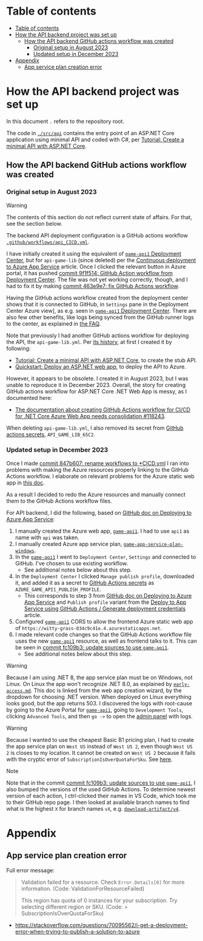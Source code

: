 # Table of contents

- [Table of contents](#table-of-contents)
- [How the API backend project was set up](#how-the-api-backend-project-was-set-up)
  - [How the API backend GitHub actions workflow was created](#how-the-api-backend-github-actions-workflow-was-created)
    - [Original setup in August 2023](#original-setup-in-august-2023)
    - [Updated setup in December 2023](#updated-setup-in-december-2023)
- [Appendix](#appendix)
  - [App service plan creation error](#app-service-plan-creation-error)

# How the API backend project was set up

In this document `.` refers to the repository root.

The code in [`./src/api`] contains the entry point of an ASP.NET Core application
using minimal API and coded with C#, per [Tutorial: Create a minimal API with ASP.NET Core].

## How the API backend GitHub actions workflow was created

### Original setup in August 2023

> [!WARNING]
> The contents of this section do not reflect current state of affairs. For that, see the section below.

The backend API deployment configuration is a GitHub actions workflow [`.github/workflows/api_CICD.yml`].

I have initially created it using the equivalent of [`game-api1` Deployment Center], but for
`api-game-lib` (since deleted) per the [Continuous deployment to Azure App Service]
article. Once I clicked the relevant button in Azure portal, it has pushed
[commit 9f1f514: GitHub Action workflow from Deployment Center].
The file was not yet working correctly, though, and I had to fix it by making [commit 463e9e7: fix GitHub Actions workflow].

Having the GitHub actions workflow created from the deployment center shows that it is connected to GitHub, in `Settings`
pane in the Deployment Center Azure view], as e.g. seen in [`game-api1` Deployment Center].
There are also few other benefits, like logs being synced from the GitHub runner logs to the center,
as explained in [the FAQ][Azure App Service CD FAQ].

Note that previously I had another GitHub actions workflow for deploying the API, the `api-game-lib.yml`.
Per [its history][api-game-lib.yml git history], at first I created it by following:

- [Tutorial: Create a minimal API with ASP.NET Core](https://learn.microsoft.com/en-us/aspnet/core/tutorials/min-web-api?view=aspnetcore-8.0&tabs=visual-studio),
to create the stub API.
- [Quickstart: Deploy an ASP.NET web app](https://learn.microsoft.com/en-us/azure/app-service/quickstart-dotnetcore?tabs=net70&pivots=development-environment-vs),
to deploy the API to Azure.

However, it appears to be obsolete. I created it in August 2023, but I was unable to reproduce it in December 2023.
Overall, the story for creating GitHub actions workflow for ASP.NET Core .NET Web App is messy, as I documented here:

- [The documentation about creating GitHub Actions workflow for CI/CD for .NET Core Azure Web App needs consolidation #118243](https://github.com/MicrosoftDocs/azure-docs/issues/118243).

When deleting `api-game-lib.yml`, I also removed its secret from [GitHub actions secrets], `API_GAME_LIB_65C2`.

### Updated setup in December 2023

Once I made [commit 847b607: rename workflows to *CICD.yml] I ran into problems with making the Azure resources
properly linking to the GitHub Actions workflow. I elaborate on relevant problems for the Azure static web app in
[this doc](web_frontend_setup.md#step-41-update-the-workflow-based-on-github-guidance-for-azure-static-web-apps).

As a result I decided to redo the Azure resources and manually connect them to the GitHub Actions workflow files.

For API backend, I did the following, based on [GitHub doc on Deploying to Azure App Service]:

1. I manually created the Azure web app, [`game-api1`]. I had to use `api1` as name with `api` was taken.
1. I manually created Azure app service plan, [`game-app-service-plan-windows`].
1. In the [`game-api1`] I went to `Deployment Center`, `Settings` and connected to GitHub. I've chosen to use
   existing workflow.
   - See additional notes below about this step.
1. In the `Deployment Center` I clicked `Manage publish profile`, downloaded it, and added it as a secret to
   [GitHub Actions secrets] as `AZURE_GAME_API1_PUBLISH_PROFILE`.
   - This corresponds to step 3 from [GitHub doc on Deploying to Azure App Service] and `Publish profile` variant
     from the [Deploy to App Service using GitHub Actions / Generate deployment credentials] article.
1. Configured [`game-api1`] CORS to allow the frontend Azure static web app of `https://witty-grass-034c9c41e.4.azurestaticapps.net`.
1. I made relevant code changes so that the GitHub Actions workflow file uses the new [`game-api1`] resource, as well
   as frontend talks to it. This can be seen in [commit fc109b3: update sources to use `game-api1`].
   - See additional notes below about this step.

> [!WARNING]
> Because I am using .NET 8, the app service plan must be on Windows, not Linux. On Linux the app won't recognize .NET 8.0,
> as explained by [`early-access.md`]. This doc is linked from the web app creation wizard, by the dropdown
> for choosing .NET version. When deployed on Linux everything looks good, but the app returns 503. I discovered
> the logs with root-cause by going to the Azure Portal for [`game-api1`], going to `Development Tools`, clicking
> `Advanced Tools`, and then `go ->` to open the [admin panel] with logs.
  
> [!WARNING]
> Because I wanted to use the cheapest Basic B1 pricing plan, I had to create the app service plan on `West US` instead
> of `West US 2`, even though `West US 2` is closes to my location. It cannot be created on `West US 2` because
> it fails with the cryptic error of `SubscriptionIsOverQuotaForSku`. See [here](#app-service-plan-creation-error).

> [!NOTE]
> Note that in the commit [commit fc109b3: update sources to use `game-api1`], I also bumped the versions of the used
> GitHub Actions. To determine newest version of each action, I ctrl-clicked their names in VS Code, which took me to
> their GitHub repo page. I then looked at available branch names to find what is the highest `X` for branch names `vX`,
> e.g. [`download-artifact/v4`].

# Appendix

## App service plan creation error

Full error message:

> Validation failed for a resource. Check `Error.Details[0]` for more information. (Code: ValidationForResourceFailed)
>
> This region has quota of 0 instances for your subscription. Try selecting different region or SKU. (Code: > SubscriptionIsOverQuotaForSku)

- https://stackoverflow.com/questions/70095562/i-get-a-deployment-error-when-trying-to-publish-a-solution-to-azure

<!--
--------------------------------------------------------------------------------
references
--------------------------------------------------------------------------------
-->

[`./src/api`]: ../src/api
[`.github/workflows/api_CICD.yml`]: ../.github/workflows/api_CICD.yml
[`download-artifact/v4`]: https://github.com/actions/download-artifact/tree/v4/
[`early-access.md`]: https://github.com/Azure/app-service-linux-docs/blob/master/Runtime_Support/early_access.md#early-access-on-linux
[`game-api1`]: https://portal.azure.com/#@spawarottijamro.onmicrosoft.com/resource/subscriptions/8695c84c-09a4-4b50-994f-a2fa7f36cc92/resourcegroups/game-rg/providers/Microsoft.Web/sites/game-api1/appServices
[`game-api1` Deployment Center]: https://portal.azure.com/#@spawarottijamro.onmicrosoft.com/resource/subscriptions/8695c84c-09a4-4b50-994f-a2fa7f36cc92/resourcegroups/game-rg/providers/Microsoft.Web/sites/game-api1/vstscd
[`game-app-service-plan-windows`]: https://portal.azure.com/#@spawarottijamro.onmicrosoft.com/resource/subscriptions/8695c84c-09a4-4b50-994f-a2fa7f36cc92/resourceGroups/game-rg/providers/Microsoft.Web/serverfarms/game-app-service-plan-windows/webHostingPlan
[admin panel]: https://game-api1.scm.azurewebsites.net/
[api-game-lib.yml git history]: https://github.com/konrad-jamrozik/game/commits/main/.github/workflows/api-game-lib.yml
[Azure App Service CD FAQ]: https://learn.microsoft.com/en-us/azure/app-service/deploy-continuous-deployment?tabs=github#frequently-asked-questions
[commit 463e9e7: fix GitHub Actions workflow]: https://github.com/konrad-jamrozik/game/commit/463e9e74ef2b89cbb2ef1755b0bfb830208722f4
[commit 847b607: rename workflows to *CICD.yml]: https://github.com/konrad-jamrozik/game/commit/847b607a2fb69066dfd917a073c52e1326e615e1
[commit 9f1f514: GitHub Action workflow from Deployment Center]: https://github.com/konrad-jamrozik/game/commit/9f1f5143aab4953ffc821fda2b0f18cb9825dc18
[commit fc109b3: update sources to use `game-api1`]: https://github.com/konrad-jamrozik/game/commit/fc109b3deef22116cc822952902319c3a5175417
[Continuous deployment to Azure App Service]: https://learn.microsoft.com/en-us/azure/app-service/deploy-continuous-deployment?tabs=github
[Deploy to App Service using GitHub Actions / Generate deployment credentials]: https://learn.microsoft.com/en-us/azure/app-service/deploy-github-actions?tabs=applevel#generate-deployment-credentials
[GitHub actions secrets]: https://github.com/konrad-jamrozik/game/settings/secrets/actions
[GitHub doc on Deploying to Azure App Service]: https://docs.github.com/en/actions/deployment/deploying-to-your-cloud-provider/deploying-to-azure/deploying-net-to-azure-app-service
[Tutorial: Create a minimal API with ASP.NET Core]: https://learn.microsoft.com/en-us/aspnet/core/tutorials/min-web-api?view=aspnetcore-8.0
